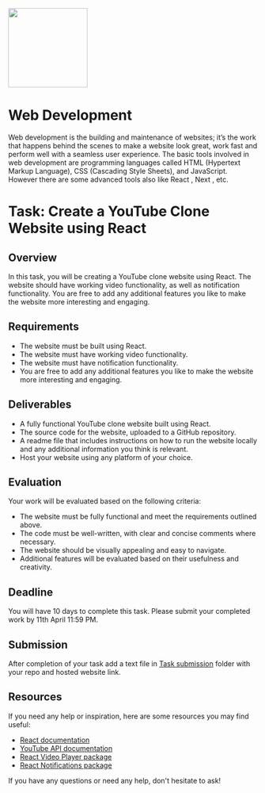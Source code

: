 <img src="https://github.com/EnigmaVSSUT/Induction-2023-2nd-year/blob/main/Web%20development/assets/react.gif" width="160">

# Web Development
Web development is the building and maintenance of websites; it’s the work that happens behind the scenes to make a website look great, work fast and perform well with a seamless user experience. The basic tools involved in web development are programming languages called HTML (Hypertext Markup Language), CSS (Cascading Style Sheets), and JavaScript. However there are some advanced tools also like React , Next , etc.

# Task: Create a YouTube Clone Website using React

## Overview

In this task, you will be creating a YouTube clone website using React. The website should have working video functionality, as well as notification functionality. You are free to add any additional features you like to make the website more interesting and engaging.

## Requirements

- The website must be built using React.
- The website must have working video functionality.
- The website must have notification functionality.
- You are free to add any additional features you like to make the website more interesting and engaging.

## Deliverables

- A fully functional YouTube clone website built using React.
- The source code for the website, uploaded to a GitHub repository.
- A readme file that includes instructions on how to run the website locally and any additional information you think is relevant.
- Host your website using any platform of your choice.

## Evaluation

Your work will be evaluated based on the following criteria:

- The website must be fully functional and meet the requirements outlined above.
- The code must be well-written, with clear and concise comments where necessary.
- The website should be visually appealing and easy to navigate.
- Additional features will be evaluated based on their usefulness and creativity.

## Deadline

You will have 10 days to complete this task. Please submit your completed work by 11th April 11:59 PM.

## Submission

After completion of your task add a text file in [Task submission](https://github.com/EnigmaVSSUT/Induction-2023-2nd-year-and-MCA/tree/main/Web%20development/Task%20Submission) folder with your repo and hosted website link.

## Resources

If you need any help or inspiration, here are some resources you may find useful:

- [React documentation](https://reactjs.org/docs/getting-started.html)
- [YouTube API documentation](https://developers.google.com/youtube/)
- [React Video Player package](https://www.npmjs.com/package/react-player)
- [React Notifications package](https://www.npmjs.com/package/react-notifications)


If you have any questions or need any help, don't hesitate to ask!
